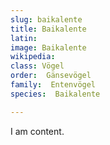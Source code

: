```yaml
---
slug: baikalente
title: Baikalente
latin:
image: Baikalente
wikipedia: 
class: Vögel
order:  Gänsevögel
family:  Entenvögel 
species:  Baikalente

---
```


I am content.
